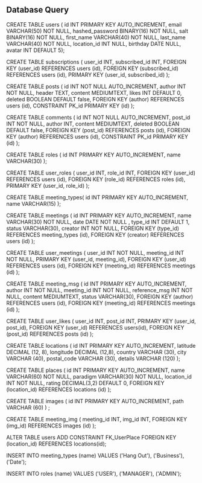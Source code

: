## Database Query

CREATE TABLE users ( id INT PRIMARY KEY AUTO_INCREMENT, email VARCHAR(50) NOT NULL, hashed_password BINARY(16) NOT NULL, salt BINARY(16) NOT NULL, first_name VARCHAR(40) NOT NULL, last_name VARCHAR(40) NOT NULL, location_id INT NULL, birthday DATE NULL, avatar INT DEFAULT 5);

CREATE TABLE subscriptions ( user_id INT, subscribed_id INT, FOREIGN KEY (user_id) REFERENCES users (id), FOREIGN KEY (subscribed_id) REFERENCES users (id), PRIMARY KEY (user_id, subscribed_id) );

CREATE TABLE posts ( id INT NOT NULL AUTO_INCREMENT, author INT NOT NULL, header TEXT, content MEDIUMTEXT, likes INT DEFAULT 0, deleted BOOLEAN DEFAULT false, FOREIGN KEY (author) REFERENCES users (id), CONSTRAINT PK_id PRIMARY KEY (id) );

CREATE TABLE comments ( id INT NOT NULL AUTO_INCREMENT, post_id INT NOT NULL, author INT, content MEDIUMTEXT, deleted BOOLEAN DEFAULT false, FOREIGN KEY (post_id) REFERENCES posts (id), FOREIGN KEY (author) REFERENCES users (id), CONSTRAINT PK_id PRIMARY KEY (id) );

CREATE TABLE roles ( id INT PRIMARY KEY AUTO_INCREMENT, name VARCHAR(30) );

CREATE TABLE user_roles ( user_id INT, role_id INT, FOREIGN KEY (user_id) REFERENCES users (id), FOREIGN KEY (role_id) REFERENCES roles (id), PRIMARY KEY (user_id, role_id) );

CREATE TABLE meeting_types( id INT PRIMARY KEY AUTO_INCREMENT, name VARCHAR(15) );

CREATE TABLE meetings ( id INT PRIMARY KEY AUTO_INCREMENT, name VARCHAR(30) NOT NULL, date DATE NOT NULL , type_id INT DEFAULT 1, status VARCHAR(30), creator INT NOT NULL, FOREIGN KEY (type_id) REFERENCES meeting_types (id), FOREIGN KEY (creator) REFERENCES users (id) );

CREATE TABLE user_meetings ( user_id INT NOT NULL, meeting_id INT NOT NULL, PRIMARY KEY (user_id, meeting_id), FOREIGN KEY (user_id) REFERENCES users (id), FOREIGN KEY (meeting_id) REFERENCES meetings (id) );

CREATE TABLE meeting_msg ( id INT PRIMARY KEY AUTO_INCREMENT, author INT NOT NULL, meeting_id INT NOT NULL, reference_msg INT NOT NULL, content MEDIUMTEXT, status VARCHAR(30), FOREIGN KEY (author) REFERENCES users (id), FOREIGN KEY (meeting_id) REFERENCES meetings (id) );

CREATE TABLE user_likes ( user_id INT, post_id INT, PRIMARY KEY (user_id, post_id), FOREIGN KEY (user_id) REFERENCES users(id), FOREIGN KEY (post_id) REFERENCES posts (id) ); 

CREATE TABLE locations ( id INT PRIMARY KEY AUTO_INCREMENT, latitude DECIMAL (12, 8), longitude DECIMAL (12,8), country VARCHAR (30), city VARCHAR (40), postal_code VARCHAR (30), details VARCHAR (120) ); 


CREATE TABLE places ( id INT PRIMARY KEY AUTO_INCREMENT, name VARCHAR(60) NOT NULL, paradigm VARCHAR(30) NOT NULL, location_id INT NOT NULL, rating DECIMAL(3,2) DEFAULT 0, FOREIGN KEY (location_id) REFERENCES locations (id) ); 

CREATE TABLE images ( id INT PRIMARY KEY AUTO_INCREMENT, path VARCHAR (60) ) ;

CREATE TABLE meeting_img ( meeting_id INT, img_id INT, FOREIGN KEY (img_id) REFERENCES images (id) );

ALTER TABLE users ADD CONSTRAINT FK_UserPlace FOREIGN KEY (location_id) REFERENCES locations(id);

INSERT INTO meeting_types (name) VALUES ('Hang Out'), ('Business'), ('Date');

INSERT INTO roles (name) VALUES ('USER'), ('MANAGER'), ('ADMIN');


